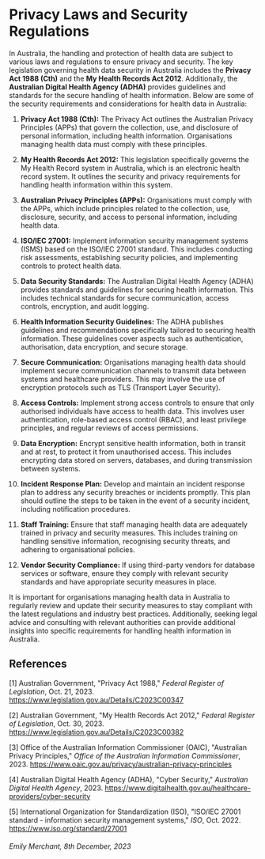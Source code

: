 # Privacy Laws and Security Regulations

In Australia, the handling and protection of health data are subject to various laws and regulations to ensure privacy and security. The key legislation governing health data security in Australia includes the **Privacy Act 1988 (Cth)** and the **My Health Records Act 2012**. Additionally, the **Australian Digital Health Agency (ADHA)** provides guidelines and standards for the secure handling of health information. Below are some of the security requirements and considerations for health data in Australia:

1. **Privacy Act 1988 (Cth):** The Privacy Act outlines the Australian Privacy Principles (APPs) that govern the collection, use, and disclosure of personal information, including health information. Organisations managing health data must comply with these principles.

2. **My Health Records Act 2012:** This legislation specifically governs the My Health Record system in Australia, which is an electronic health record system. It outlines the security and privacy requirements for handling health information within this system.

3. **Australian Privacy Principles (APPs):** Organisations must comply with the APPs, which include principles related to the collection, use, disclosure, security, and access to personal information, including health data.

4. **ISO/IEC 27001:** Implement information security management systems (ISMS) based on the ISO/IEC 27001 standard. This includes conducting risk assessments, establishing security policies, and implementing controls to protect health data.

5. **Data Security Standards:** The Australian Digital Health Agency (ADHA) provides standards and guidelines for securing health information. This includes technical standards for secure communication, access controls, encryption, and audit logging.

6. **Health Information Security Guidelines:** The ADHA publishes guidelines and recommendations specifically tailored to securing health information. These guidelines cover aspects such as authentication, authorisation, data encryption, and secure storage.

7. **Secure Communication:** Organisations managing health data should implement secure communication channels to transmit data between systems and healthcare providers. This may involve the use of encryption protocols such as TLS (Transport Layer Security).

8. **Access Controls:** Implement strong access controls to ensure that only authorised individuals have access to health data. This involves user authentication, role-based access control (RBAC), and least privilege principles, and regular reviews of access permissions.

9. **Data Encryption:** Encrypt sensitive health information, both in transit and at rest, to protect it from unauthorised access. This includes encrypting data stored on servers, databases, and during transmission between systems.

10. **Incident Response Plan:** Develop and maintain an incident response plan to address any security breaches or incidents promptly. This plan should outline the steps to be taken in the event of a security incident, including notification procedures.

11. **Staff Training:** Ensure that staff managing health data are adequately trained in privacy and security measures. This includes training on handling sensitive information, recognising security threats, and adhering to organisational policies.

12. **Vendor Security Compliance:** If using third-party vendors for database services or software, ensure they comply with relevant security standards and have appropriate security measures in place.

It is important for organisations managing health data in Australia to regularly review and update their security measures to stay compliant with the latest regulations and industry best practices. Additionally, seeking legal advice and consulting with relevant authorities can provide additional insights into specific requirements for handling health information in Australia.

## References
\[1\] Australian Government, "Privacy Act 1988," <em>Federal Register of Legislation</em>, Oct. 21, 2023. https://www.legislation.gov.au/Details/C2023C00347

\[2\] Australian Government, "My Health Records Act 2012," <em>Federal Register of Legislation</em>, Oct. 30, 2023. https://www.legislation.gov.au/Details/C2023C00382

\[3\] Office of the Australian Information Commissioner (OAIC), "Australian Privacy Principles," <em>Office of the Australian Information Commissioner</em>, 2023. https://www.oaic.gov.au/privacy/australian-privacy-principles

\[4\] Australian Digital Health Agency (ADHA), "Cyber Security," <em>Australian Digital Health Agency</em>, 2023. https://www.digitalhealth.gov.au/healthcare-providers/cyber-security

\[5\] International Organization for Standardization (ISO), "ISO/IEC 27001 standard - information security management systems," <em>ISO</em>, Oct. 2022. https://www.iso.org/standard/27001

###### _Emily Merchant, 8th December, 2023_